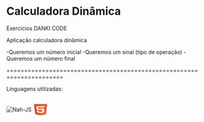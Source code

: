 # Calculadora Dinâmica

Exercicios DANKI CODE

Aplicação calculadora dinâmica

-Queremos um número inicial
-Queremos um sinal (tipo de operação)
-Queremos um número final

======================================================================

Linguagens utilizadas:

<div style="display: inline_block"><br>

<img align="center" alt="Nah-JS" height="30" width="40" src="https://cdn.jsdelivr.net/gh/devicons/devicon/icons/javascript/javascript-original.svg">
<img align="center" alt="Nah-HTML" height="30" width="40" src="https://raw.githubusercontent.com/devicons/devicon/master/icons/html5/html5-original.svg">
